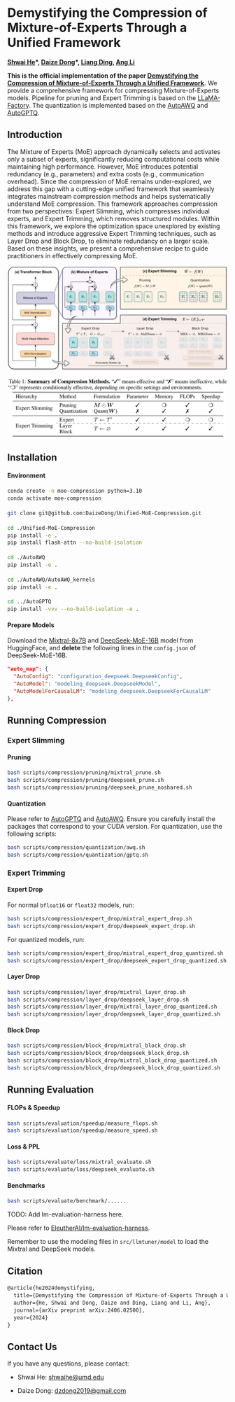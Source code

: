 # Demystifying the Compression of Mixture-of-Experts Through a Unified Framework

**[Shwai He](https://shwai-he.github.io/)\*, [Daize Dong](https://daizedong.github.io/)\*, [Liang Ding](https://liamding.cc/), [Ang Li](https://www.ang-li.com/)**

**This is the official implementation of the paper [Demystifying the Compression of Mixture-of-Experts Through a Unified Framework](https://arxiv.org/abs/2406.02500).** We provide a comprehensive framework for compressing Mixture-of-Experts models. Pipeline for pruning and Expert Trimming is based on the [LLaMA-Factory](https://github.com/hiyouga/LLaMA-Factory). The quantization is implemented based on the [AutoAWQ](https://github.com/casper-hansen/AutoAWQ) and [AutoGPTQ](https://github.com/AutoGPTQ/AutoGPTQ).

## Introduction

The Mixture of Experts (MoE) approach dynamically selects and activates only a subset of experts, significantly reducing computational costs while maintaining high performance. However, MoE introduces potential redundancy (e.g., parameters) and extra costs (e.g., communication overhead). Since the compression of MoE remains under-explored, we address this gap with a cutting-edge unified framework that seamlessly integrates mainstream compression methods and helps systematically understand MoE compression. This framework approaches compression from two perspectives: Expert Slimming, which compresses individual experts, and Expert Trimming, which removes structured modules. Within this framework, we explore the optimization space unexplored by existing methods
and introduce aggressive Expert Trimming techniques, such as Layer Drop and Block Drop, to eliminate redundancy on a larger scale. Based on these insights, we present a comprehensive recipe to guide practitioners in effectively compressing MoE.

![unified-view.svg](unified-view.svg)

![unified-view-table.svg](unified-view-table.svg)

## Installation

#### Environment

```bash
conda create -n moe-compression python=3.10
conda activate moe-compression

git clone git@github.com:DaizeDong/Unified-MoE-Compression.git

cd ./Unified-MoE-Compression
pip install -e .
pip install flash-attn --no-build-isolation

cd ./AutoAWQ
pip install -e .

cd ./AutoAWQ/AutoAWQ_kernels
pip install -e .

cd ../AutoGPTQ
pip install -vvv --no-build-isolation -e .
```

#### Prepare Models

Download the [Mixtral-8x7B](https://huggingface.co/mistralai/Mixtral-8x7B-v0.1) and [DeepSeek-MoE-16B](https://huggingface.co/deepseek-ai/deepseek-moe-16b-base) model from HuggingFace, and **delete** the following lines in the `config.json` of DeepSeek-MoE-16B.

```json
"auto_map": {
  "AutoConfig": "configuration_deepseek.DeepseekConfig",
  "AutoModel": "modeling_deepseek.DeepseekModel",
  "AutoModelForCausalLM": "modeling_deepseek.DeepseekForCausalLM"
},
```

## Running Compression

### Expert Slimming

#### Pruning

```bash
bash scripts/compression/pruning/mixtral_prune.sh
bash scripts/compression/pruning/deepseek_prune.sh
bash scripts/compression/pruning/deepseek_prune_noshared.sh
```

#### Quantization
Please refer to [AutoGPTQ](https://github.com/AutoGPTQ/AutoGPTQ) and [AutoAWQ](https://github.com/casper-hansen/AutoAWQ). Ensure you carefully install the packages that correspond to your CUDA version.
For quantization, use the following scripts:
```bash
bash scripts/compression/quantization/awq.sh
bash scripts/compression/quantization/gptq.sh
```

### Expert Trimming

#### Expert Drop

For normal `bfloat16` or `float32` models, run:

```bash
bash scripts/compression/expert_drop/mixtral_expert_drop.sh
bash scripts/compression/expert_drop/deepseek_expert_drop.sh
```

For quantized models, run:

```bash
bash scripts/compression/expert_drop/mixtral_expert_drop_quantized.sh
bash scripts/compression/expert_drop/deepseek_expert_drop_quantized.sh
```

#### Layer Drop

```bash
bash scripts/compression/layer_drop/mixtral_layer_drop.sh
bash scripts/compression/layer_drop/deepseek_layer_drop.sh
bash scripts/compression/layer_drop/mixtral_layer_drop_quantized.sh
bash scripts/compression/layer_drop/deepseek_layer_drop_quantized.sh
```

#### Block Drop

```bash
bash scripts/compression/block_drop/mixtral_block_drop.sh
bash scripts/compression/block_drop/deepseek_block_drop.sh
bash scripts/compression/block_drop/mixtral_block_drop_quantized.sh
bash scripts/compression/block_drop/deepseek_block_drop_quantized.sh
```

## Running Evaluation

#### FLOPs & Speedup

```bash
bash scripts/evaluation/speedup/measure_flops.sh
bash scripts/evaluation/speedup/measure_speed.sh
```

#### Loss & PPL

```bash
bash scripts/evaluate/loss/mixtral_evaluate.sh
bash scripts/evaluate/loss/deepseek_evaluate.sh
```

#### Benchmarks

```bash
bash scripts/evaluate/benchmark/......
```

TODO: Add lm-evaluation-harness here.

Please refer to [EleutherAI/lm-evaluation-harness](https://github.com/EleutherAI/lm-evaluation-harness).

Remember to use the modeling files in `src/llmtuner/model` to load the Mixtral and DeepSeek models.

## Citation

```latex
@article{he2024demystifying,
  title={Demystifying the Compression of Mixture-of-Experts Through a Unified Framework},
  author={He, Shwai and Dong, Daize and Ding, Liang and Li, Ang},
  journal={arXiv preprint arXiv:2406.02500},
  year={2024}
}
```

## Contact Us

If you have any questions, please contact:

- Shwai He: shwaihe@umd.edu

- Daize Dong: dzdong2019@gmail.com
